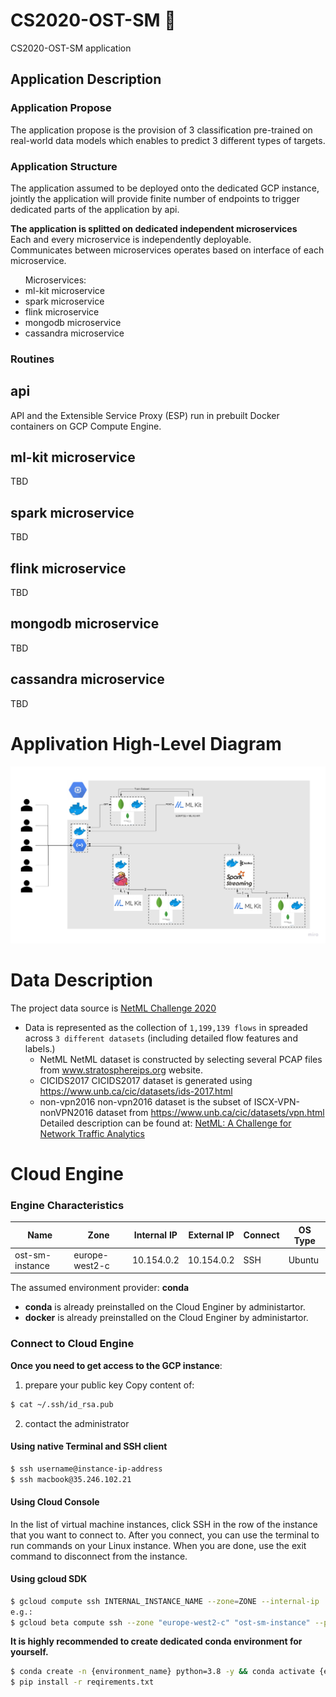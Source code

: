 # CS2020-OST-SM :construction: 
CS2020-OST-SM application


## Application Description
### Application Propose
The application propose is the provision of 3 classification pre-trained on real-world data models which enables to predict 3 different types of targets.

### Application Structure
The application assumed to be deployed onto the dedicated GCP instance, jointly the application will provide finite number of endpoints to trigger dedicated parts of the application by api.      

**The application is splitted on dedicated independent microservices** 
<br>
Each and every microservice is independently deployable.
<br>
Communicates between microservices operates based on interface of each microservice.

<ul>
Microservices:
  <li>ml-kit microservice</li>
  <li>spark microservice</li>
  <li>flink microservice</li>
  <li>mongodb microservice</li>
  <li>cassandra microservice</li>
</ul>

### Routines


## api 
API and the Extensible Service Proxy (ESP) run in prebuilt Docker containers on GCP Compute Engine.

## ml-kit microservice
TBD

## spark microservice
TBD

## flink microservice
TBD

## mongodb microservice
TBD

## cassandra microservice
TBD

# Applivation High-Level Diagram 
![Application Diagram](service_diagram/OST-SM.jpg) 


# Data Description
The project data source is [NetML Challenge 2020](https://github.com/ACANETS/NetML-Competition2020)
- Data is represented as the collection of  `1,199,139 flows` in spreaded across `3 different datasets` (including detailed flow features and labels.)
    - NetML
      NetML dataset is constructed by selecting several PCAP files from www.stratosphereips.org website.
    - CICIDS2017
      CICIDS2017 dataset is generated using https://www.unb.ca/cic/datasets/ids-2017.html
    - non-vpn2016
       non-vpn2016 dataset is the subset of ISCX-VPN-nonVPN2016 dataset from https://www.unb.ca/cic/datasets/vpn.html
       Detailed description can be found at: [NetML: A Challenge for Network Traffic Analytics](https://arxiv.org/abs/2004.13006)


# Cloud Engine
### Engine Characteristics
|Name           |Zone             |Internal IP  |External IP  |Connect |OS Type
|---            |---              |---          |---          |---     |---    
|ost-sm-instance|europe-west2-c   |10.154.0.2   |10.154.0.2   |SSH     |Ubuntu


The assumed environment provider: **conda**
- **conda** is already preinstalled on the Cloud Enginer by administartor.
- **docker** is already preinstalled on the Cloud Enginer by administartor. 

### Connect to Cloud Engine
**Once you need to get access to the GCP instance**:
1. prepare your public key
Copy content of:
```bash
$ cat ~/.ssh/id_rsa.pub
```
2. contact the administrator 

#### Using native Terminal and SSH client  
```bash
$ ssh username@instance-ip-address
$ ssh macbook@35.246.102.21 
``` 

#### Using Cloud Console
In the list of virtual machine instances, click SSH in the row of the instance that you want to connect to.
After you connect, you can use the terminal to run commands on your Linux instance. When you are done, use the exit command to disconnect from the instance.

#### Using gcloud SDK
```bash
$ gcloud compute ssh INTERNAL_INSTANCE_NAME --zone=ZONE --internal-ip
e.g.:
$ gcloud beta compute ssh --zone "europe-west2-c" "ost-sm-instance" --project "dazzling-task-267622"
``` 

**It is highly recommended to create dedicated conda environment for yourself.**    
```bash
$ conda create -n {environment_name} python=3.8 -y && conda activate {environment_name}
$ pip install -r reqirements.txt 
```
     